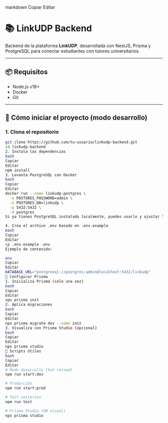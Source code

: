 
markdown
Copiar
Editar
# 📚 LinkUDP Backend

Backend de la plataforma **LinkUDP**, desarrollada con NestJS, Prisma y PostgreSQL para conectar estudiantes con tutores universitarios.

---

## 📦 Requisitos

- Node.js v18+
- Docker
- Git

---

## 🚀 Cómo iniciar el proyecto (modo desarrollo)

### 1. Clona el repositorio

```bash
git clone https://github.com/tu-usuario/linkudp-backend.git
cd linkudp-backend
2. Instala las dependencias
bash
Copiar
Editar
npm install
3. Levanta PostgreSQL con Docker
bash
Copiar
Editar
docker run --name linkudp-postgres \
  -e POSTGRES_PASSWORD=admin \
  -e POSTGRES_DB=linkudp \
  -p 5432:5432 \
  -d postgres
Si ya tienes PostgreSQL instalado localmente, puedes usarlo y ajustar la conexión en .env.

4. Crea el archivo .env basado en .env.example
bash
Copiar
Editar
cp .env.example .env
Ejemplo de contenido:

env
Copiar
Editar
DATABASE_URL="postgresql://postgres:admin@localhost:5432/linkudp"
🧩 Configurar Prisma
1. Inicializa Prisma (solo una vez)
bash
Copiar
Editar
npx prisma init
2. Aplica migraciones
bash
Copiar
Editar
npx prisma migrate dev --name init
3. Visualiza con Prisma Studio (opcional)
bash
Copiar
Editar
npx prisma studio
📂 Scripts útiles
bash
Copiar
Editar
# Modo desarrollo (hot reload)
npm run start:dev

# Producción
npm run start:prod

# Test unitarios
npm run test

# Prisma Studio (DB visual)
npx prisma studio
